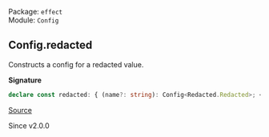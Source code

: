 Package: `effect`<br />
Module: `Config`<br />

## Config.redacted

Constructs a config for a redacted value.

**Signature**

```ts
declare const redacted: { (name?: string): Config<Redacted.Redacted>; <A>(config: Config<A>): Config<Redacted.Redacted<A>>; }
```

[Source](https://github.com/Effect-TS/effect/tree/main/packages/effect/src/Config.ts#L357)

Since v2.0.0